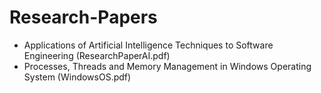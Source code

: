 # Research-Papers

- Applications of Artificial Intelligence Techniques to Software Engineering (ResearchPaperAI.pdf)
- Processes, Threads and Memory Management in Windows Operating System (WindowsOS.pdf)
